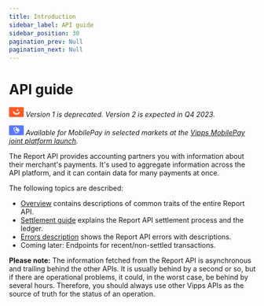 ```yaml
---
title: Introduction
sidebar_label: API guide
sidebar_position: 30
pagination_prev: Null
pagination_next: Null
---
```


# API guide

![Vipps](./images/vipps.png) *Version 1 is deprecated. Version 2 is expected in Q4 2023.*

![MobilePay](../images/mp.png) *Available for MobilePay in selected markets at the [Vipps MobilePay joint platform launch](https://www.vippsmobilepay.com/#about).*

The Report API provides accounting partners you with information about their merchant's payments. It's used to aggregate information across the API platform, and it can contain data for many
payments at once.

The following topics are described:

* [Overview](overview.md) contains descriptions of common traits of the entire Report API.
* [Settlement guide](settlement.md) explains the Report API settlement process and the ledger.
* [Errors description](errors.md) shows the Report API errors with descriptions.
* Coming later: Endpoints for recent/non-settled transactions.

**Please note:** The information fetched from the Report API is
asynchronous and trailing behind the other APIs. It is usually behind
by a second or so, but if there are operational problems, it could, in the worst
case, be behind by several hours. Therefore, you should always use other
Vipps APIs as the source of truth for the status of an operation.
